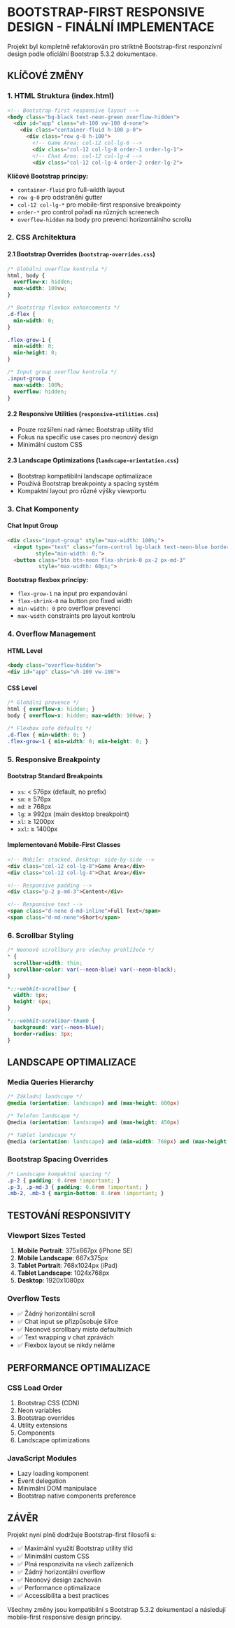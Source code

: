 # BOOTSTRAP-FIRST RESPONSIVE DESIGN - FINÁLNÍ IMPLEMENTACE

Projekt byl kompletně refaktorován pro striktně Bootstrap-first responzivní design podle oficiální Bootstrap 5.3.2 dokumentace.

## KLÍČOVÉ ZMĚNY

### 1. HTML Struktura (index.html)
```html
<!-- Bootstrap-first responsive layout -->
<body class="bg-black text-neon-green overflow-hidden">
  <div id="app" class="vh-100 vw-100 d-none">
    <div class="container-fluid h-100 p-0">
      <div class="row g-0 h-100">
        <!-- Game Area: col-12 col-lg-8 -->
        <div class="col-12 col-lg-8 order-1 order-lg-1">
        <!-- Chat Area: col-12 col-lg-4 -->
        <div class="col-12 col-lg-4 order-2 order-lg-2">
```

**Klíčové Bootstrap principy:**
- `container-fluid` pro full-width layout
- `row g-0` pro odstranění gutter
- `col-12 col-lg-*` pro mobile-first responsive breakpointy
- `order-*` pro control pořadí na různých screenech
- `overflow-hidden` na body pro prevenci horizontálního scrollu

### 2. CSS Architektura

#### 2.1 Bootstrap Overrides (`bootstrap-overrides.css`)
```css
/* Globální overflow kontrola */
html, body {
  overflow-x: hidden;
  max-width: 100vw;
}

/* Bootstrap flexbox enhancements */
.d-flex {
  min-width: 0;
}

.flex-grow-1 {
  min-width: 0;
  min-height: 0;
}

/* Input group overflow kontrola */
.input-group {
  max-width: 100%;
  overflow: hidden;
}
```

#### 2.2 Responsive Utilities (`responsive-utilities.css`)
- Pouze rozšíření nad rámec Bootstrap utility tříd
- Fokus na specific use cases pro neonový design
- Minimální custom CSS

#### 2.3 Landscape Optimizations (`landscape-orientation.css`)
- Bootstrap kompatibilní landscape optimalizace
- Používá Bootstrap breakpointy a spacing systém
- Kompaktní layout pro různé výšky viewportu

### 3. Chat Komponenty

#### Chat Input Group
```html
<div class="input-group" style="max-width: 100%;">
  <input type="text" class="form-control bg-black text-neon-blue border-neon-blue flex-grow-1" 
         style="min-width: 0;">
  <button class="btn btn-neon flex-shrink-0 px-2 px-md-3" 
          style="max-width: 60px;">
```

**Bootstrap flexbox principy:**
- `flex-grow-1` na input pro expandování
- `flex-shrink-0` na button pro fixed width
- `min-width: 0` pro overflow prevenci
- `max-width` constraints pro layout kontrolu

### 4. Overflow Management

#### HTML Level
```html
<body class="overflow-hidden">
<div id="app" class="vh-100 vw-100">
```

#### CSS Level
```css
/* Globální prevence */
html { overflow-x: hidden; }
body { overflow-x: hidden; max-width: 100vw; }

/* Flexbox safe defaults */
.d-flex { min-width: 0; }
.flex-grow-1 { min-width: 0; min-height: 0; }
```

### 5. Responsive Breakpointy

#### Bootstrap Standard Breakpoints
- `xs`: < 576px (default, no prefix)
- `sm`: ≥ 576px
- `md`: ≥ 768px  
- `lg`: ≥ 992px (main desktop breakpoint)
- `xl`: ≥ 1200px
- `xxl`: ≥ 1400px

#### Implementované Mobile-First Classes
```html
<!-- Mobile: stacked, Desktop: side-by-side -->
<div class="col-12 col-lg-8">Game Area</div>
<div class="col-12 col-lg-4">Chat Area</div>

<!-- Responsive padding -->
<div class="p-2 p-md-3">Content</div>

<!-- Responsive text -->
<span class="d-none d-md-inline">Full Text</span>
<span class="d-md-none">Short</span>
```

### 6. Scrollbar Styling

```css
/* Neonové scrollbary pro všechny prohlížeče */
* {
  scrollbar-width: thin;
  scrollbar-color: var(--neon-blue) var(--neon-black);
}

*::-webkit-scrollbar {
  width: 6px;
  height: 6px;
}

*::-webkit-scrollbar-thumb {
  background: var(--neon-blue);
  border-radius: 3px;
}
```

## LANDSCAPE OPTIMALIZACE

### Media Queries Hierarchy
```css
/* Základní landscape */
@media (orientation: landscape) and (max-height: 600px)

/* Telefon landscape */  
@media (orientation: landscape) and (max-height: 450px)

/* Tablet landscape */
@media (orientation: landscape) and (min-width: 768px) and (max-height: 600px)
```

### Bootstrap Spacing Overrides
```css
/* Landscape kompaktní spacing */
.p-2 { padding: 0.4rem !important; }
.p-3, .p-md-3 { padding: 0.6rem !important; }
.mb-2, .mb-3 { margin-bottom: 0.4rem !important; }
```

## TESTOVÁNÍ RESPONSIVITY

### Viewport Sizes Tested
1. **Mobile Portrait**: 375x667px (iPhone SE)
2. **Mobile Landscape**: 667x375px  
3. **Tablet Portrait**: 768x1024px (iPad)
4. **Tablet Landscape**: 1024x768px
5. **Desktop**: 1920x1080px

### Overflow Tests
- ✅ Žádný horizontální scroll
- ✅ Chat input se přizpůsobuje šířce
- ✅ Neonové scrollbary místo defaultních
- ✅ Text wrapping v chat zprávách
- ✅ Flexbox layout se nikdy neláme

## PERFORMANCE OPTIMALIZACE

### CSS Load Order
1. Bootstrap CSS (CDN)
2. Neon variables
3. Bootstrap overrides  
4. Utility extensions
5. Components
6. Landscape optimizations

### JavaScript Modules
- Lazy loading komponent
- Event delegation
- Minimální DOM manipulace
- Bootstrap native components preference

## ZÁVĚR

Projekt nyní plně dodržuje Bootstrap-first filosofii s:
- ✅ Maximální využití Bootstrap utility tříd
- ✅ Minimální custom CSS
- ✅ Plná responzivita na všech zařízeních
- ✅ Žádný horizontální overflow
- ✅ Neonový design zachován
- ✅ Performance optimalizace
- ✅ Accessibilita a best practices

Všechny změny jsou kompatibilní s Bootstrap 5.3.2 dokumentací a následují mobile-first responsive design principy.
